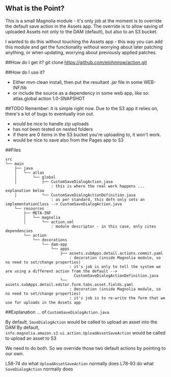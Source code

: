 ## What is the Point?
This is a small Magnolia module - it's only job at the moment is to override the default save action in the Assets app.
The override is to allow saving of uploaded Assets not only to the DAM (default), but also to an S3 bucket.

I wanted to do this without touching the Assets app - this way you can add this module and get the functionality without
worrying about later patching anything, or when updating, worrying about previously applied patches.

##How do I get it?
git clone https://github.com/elohmrow/action.git

##How do I use it?
- Either mvn clean install, then put the resultant .jar file in some WEB-INF/lib
- or include the source as a dependency in some web app, like so:
    <dependency>
      <groupId>atlas.global</groupId>
      <artifactId>action</artifactId>
      <version>1.0-SNAPSHOT</version>
    </dependency>

##TODO
Remember: it is simple right now.  Due to the S3 app it relies on, there's a lot of bugs to eventually iron out.
- would be nice to handle zip uploads
- has not been tested on nested folders
- if there are 0 items in the S3 bucket you're uploading to, it won't work.
- would be nice to save also from the Pages app to S3 

##Files
```
src
└── main
    ├── java
    │   └── atlas
    │       └── global
    │           ├── CustomSaveDialogAction.java
                    : this is where the real work happens ... explanation below
    │           └── CustomSaveDialogActionDefinition.java
                    : as per standard, this defn only sets an implementationClass --> CustomSaveDialogAction.java
    └── resources
        ├── META-INF
        │   └── magnolia
        │       └── action.xml
                    : module descriptor - in this case, only cites dependencies
        └── action
            └── decorations
                └── dam-app
                    └── apps
                        ├── assets.subApps.detail.actions.commit.yaml
                            : decoration (inside Magnolia module, so no need to set/change properties)
                            : it's job is only to tell the system we are using a different action from the default -->
                              CustomSaveDialogActionDefinition.java
                        └── assets.subApps.detail.editor.form.tabs.asset.fields.yaml
                            : decoration (inside Magnolia module, so no need to set/change properties)
                            : it's job is to re-write the form that we use for uploads in the Assets app
```

##Explanation
... of ```CustomSaveDialogAction.java```

By default, ```SaveDialogAction``` would be called to upload an asset into the DAM
By default, ```info.magnolia.amazon.s3.ui.action.UploadAssetSaveAction``` would be called to upload an asset to S3 

We need to do both.  So we override those two default actions by pointing to our own.

L58-74 do what ```UploadAssetSaveAction``` normally does
L78-93 do what ```SaveDialogAction``` normally does

